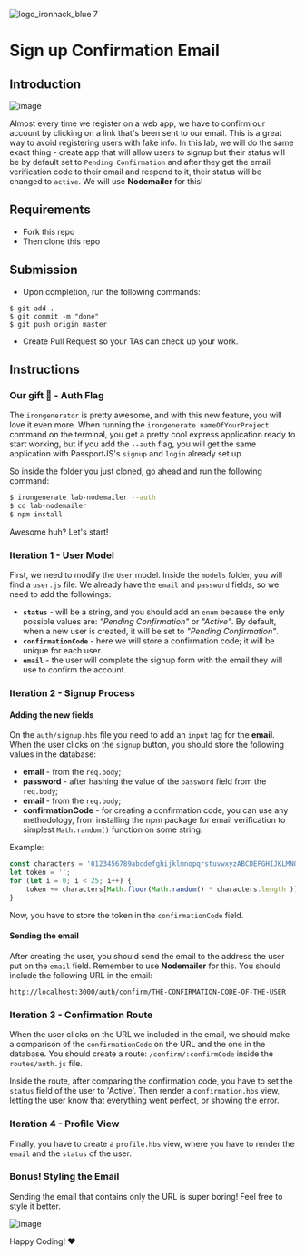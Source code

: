 ![logo_ironhack_blue 7](https://user-images.githubusercontent.com/23629340/40541063-a07a0a8a-601a-11e8-91b5-2f13e4e6b441.png)

# Sign up Confirmation Email


## Introduction

![image](https://user-images.githubusercontent.com/23629340/37091320-032a2cb0-2208-11e8-8b73-27060f1960c3.png)

Almost every time we register on a web app, we have to confirm our account by clicking on a link that's been sent to our email. This is a great way to avoid registering users with fake info. In this lab, we will do the same exact thing - create app that will allow users to signup but their status will be by default set to `Pending Confirmation` and after they get the email verification code to their email and respond to it, their status will be changed to `active`. We will use **Nodemailer** for this!


## Requirements

- Fork this repo
- Then clone this repo


## Submission

- Upon completion, run the following commands:
```
$ git add .
$ git commit -m "done"
$ git push origin master
```
- Create Pull Request so your TAs can check up your work.


## Instructions


### Our gift 🎁 - Auth Flag

The `irongenerator` is pretty awesome, and with this new feature, you will love it even more. When running the `irongenerate nameOfYourProject` command on the terminal, you get a pretty cool express application ready to start working, but if you add the `--auth` flag, you will get the same application with PassportJS's `signup` and `login`  already set up.

So inside the folder you just cloned, go ahead and run the following command:

```bash
$ irongenerate lab-nodemailer --auth
$ cd lab-nodemailer
$ npm install
```

Awesome huh? Let's start!


### Iteration 1 - User Model

First, we need to modify the `User` model. Inside the `models` folder, you will find a `user.js` file. We already have the `email` and `password` fields, so we need to add the followings:

- **`status`** - will be a string, and you should add an `enum` because the only possible values are: *"Pending Confirmation"* or *"Active"*. By default, when a new user is created, it will be set to *"Pending Confirmation"*.
- **`confirmationCode`** - here we will store a confirmation code; it will be unique for each user.
- **`email`** - the user will complete the signup form with the email they will use to confirm the account.


### Iteration 2 - Signup Process

#### Adding the new fields

On the `auth/signup.hbs` file you need to add an `input` tag for the **email**. When the user clicks on the `signup` button, you should store the following values in the database:

- **email** - from the `req.body`;
- **password** - after hashing the value of the `password` field from the `req.body`;
- **email** - from the `req.body`;
- **confirmationCode** - for creating a confirmation code, you can use any methodology, from installing the npm package for email verification to simplest `Math.random()` function on some string.

Example: 
```js
const characters = '0123456789abcdefghijklmnopqrstuvwxyzABCDEFGHIJKLMNOPQRSTUVWXYZ';
let token = '';
for (let i = 0; i < 25; i++) {
    token += characters[Math.floor(Math.random() * characters.length )];
}
```

Now, you have to store the token in the `confirmationCode` field.

#### Sending the email

After creating the user, you should send the email to the address the user put on the `email` field. Remember to use **Nodemailer** for this. You should include the following URL in the email:

`http://localhost:3000/auth/confirm/THE-CONFIRMATION-CODE-OF-THE-USER`

### Iteration 3 - Confirmation Route

When the user clicks on the URL we included in the email, we should make a comparison of the `confirmationCode` on the URL and the one in the database. You should create a route: `/confirm/:confirmCode` inside the `routes/auth.js` file.

Inside the route, after comparing the confirmation code, you have to set the `status` field of the user to 'Active'. Then render a `confirmation.hbs` view, letting the user know that everything went perfect, or showing the error.

### Iteration 4 - Profile View

Finally, you have to create a `profile.hbs` view, where you have to render the `email` and the `status` of the user.


### Bonus! Styling the Email

Sending the email that contains only the URL is super boring! Feel free to style it better.

![image](https://user-images.githubusercontent.com/23629340/37099024-ab0d7c9a-221f-11e8-9458-49f813437e2c.png)

Happy Coding! :heart:
